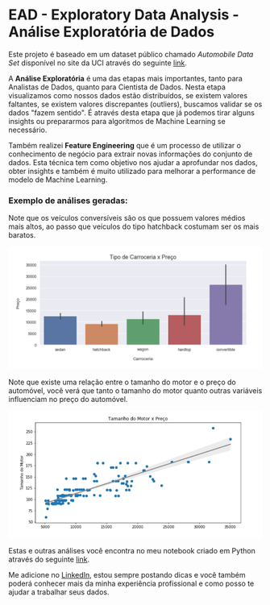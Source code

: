 # EAD - Exploratory Data Analysis - Análise Exploratória de Dados

Este projeto é baseado em um dataset público chamado _Automobile Data Set_ disponível no site da UCI através do seguinte [link](https://archive.ics.uci.edu/ml/datasets/Automobile).

A **Análise Exploratória** é uma das etapas mais importantes, tanto para Analistas de Dados, quanto para Cientista de Dados. Nesta etapa visualizamos como nossos dados estão distribuídos, se existem valores faltantes, se existem valores discrepantes (outliers), buscamos validar se os dados "fazem sentido". É através desta etapa que já podemos tirar alguns insights ou prepararmos para algoritmos de Machine Learning se necessário.

Também realizei **Feature Engineering** que é um processo de utilizar o conhecimento de negócio para extrair novas informações do conjunto de dados. Esta técnica tem como objetivo nos ajudar a aprofundar nos dados, obter insights e também é muito utilizado para melhorar a performance de modelo de Machine Learning.

### Exemplo de análises geradas:

Note que os veículos conversíveis são os que possuem valores médios mais altos, ao passo que veículos do tipo hatchback costumam ser os mais baratos.

![Test Image 2](https://github.com/janderfg/EAD-Exploratory_Data_Analysis/blob/master/images/graph.png?raw=true)

Note que existe uma relação entre o tamanho do motor e o preço do automóvel, você verá que tanto o tamanho do motor quanto outras variáveis influenciam no preço do automóvel.

![Test Image 2](https://github.com/janderfg/EAD-Exploratory_Data_Analysis/blob/master/images/graph02.png?raw=true)


Estas e outras análises você encontra no meu notebook criado em Python através do seguinte [link](https://github.com/janderfg/EAD-Exploratory_Data_Analysis/blob/master/EAD-Exploratory_Data_Analysis-Cars_Dataset.ipynb "Github").


Me adicione no [LinkedIn](https://www.linkedin.com/posts/janderfg_pandas-python-datascience-activity-6691690291704971265-56Km-), estou sempre postando dicas e você também poderá conhecer mais da minha experiência profissional e como posso te ajudar a trabalhar seus dados.


